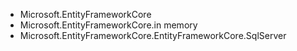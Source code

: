 - Microsoft.EntityFrameworkCore 
- Microsoft.EntityFrameworkCore.in memory
- Microsoft.EntityFrameworkCore.EntityFrameworkCore.SqlServer